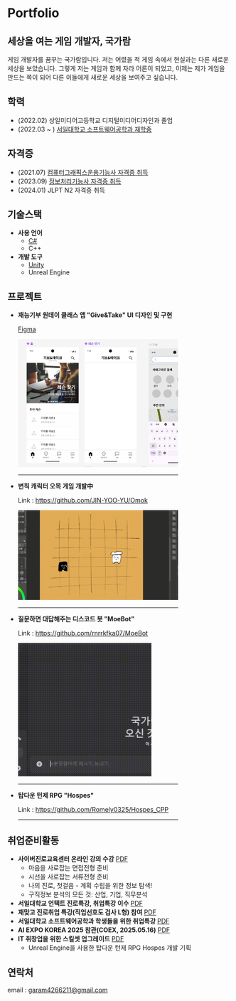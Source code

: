 # Portfolio
## 세상을 여는 게임 개발자, 국가람
 게임 개발자를 꿈꾸는 국가람입니다. 저는 어렸을 적 게임 속에서 현실과는 다른 새로운 세상을 보았습니다. 그렇게 저는 게임과 함께 자라 어른이 되었고, 이제는 제가 게임을 만드는 쪽이 되어 다른 이들에게 새로운 세상을 보여주고 싶습니다.

## 학력
* (2022.02) 상일미디어고등학교 디지털미디어디자인과 졸업
* (2022.03 ~ ) <a href="./image/국가람_서일대학교_성적증명서.pdf">서일대학교 소프트웨어공학과 재학중</a>
   
## 자격증
* (2021.07) <a href="./image/국가람_컴퓨터그래픽스운용기능사.pdf">컴퓨터그래픽스운용기능사 자격증 취득</a>
* (2023.09) <a href="./image/국가람_정보처리기능사.pdf">정보처리기능사 자격증 취득</a>
* (2024.01) JLPT N2 자격증 취득

## 기술스택
* <b>사용 언어</b>
  * <a href="https://blog.naver.com/PostList.naver?blogId=g4ram_&from=postList&categoryNo=11">C#</a>
  * C++
* <b>개발 도구</b>
  * <a href="https://blog.naver.com/PostList.naver?blogId=g4ram_&categoryNo=9&from=postList">Unity</a>
  * Unreal Engine

## 프로젝트
* **재능기부 원데이 클래스 앱 "Give&Take" UI 디자인 및 구현**
   
   <a href="https://www.figma.com/design/UNsApITJ72SP3hfi06S5zQ/figma_%EA%B5%AD%EA%B0%80%EB%9E%8C?node-id=0-">Figma</a>
     
   <img src="./image/GiveAndTake.PNG"  width="360px">
   <hr width="360px" align="left">

* **변칙 캐릭터 오목 게임 개발中**

  Link : https://github.com/JIN-YOO-YU/Omok
     
  <img src="./image/Gomoku.gif"  width="360px">    
  <hr width="360px" align="left">   
  
* **질문하면 대답해주는 디스코드 봇 "MoeBot"**

  Link : https://github.com/rnrrkfka07/MoeBot
    
  <img src="./image/discordBot.gif"  width="300px">  
  <hr width="360px" align="left">

* **탑다운 턴제 RPG "Hospes"**

  Link : https://github.com/Romely0325/Hospes_CPP

   <hr width="360px" align="left"> 

     
   
## 취업준비활동
* <b>사이버진로교육센터 온라인 강의 수강</b> <a href="./image/국가람_온라인교육수료증.pdf">PDF</a>
  * 마음을 사로잡는 면접전형 준비
  * 시선을 사로잡는 서류전형 준비
  * 나의 진로, 첫걸음 - 계획 수립을 위한 정보 탐색!
  * 구직정보 분석의 모든 것: 산업, 기업, 직무분석
* <b>서일대학교 언택트 진로특강, 취업특강 이수</b> <a href="./image/국가람_언택트진로취업특강.pdf">PDF</a>
* <b>재맞고 진로취업 특강(직업선호도 검사 L형) 참여</b> <a href="./image/국가람_직업선호도검사.pdf">PDF</a>
* <b>서일대학교 소프트웨어공학과 학생들을 위한 취업특강</b> <a href="./image/국가람_취업특강참여확인서.pdf">PDF</a>
* <b>AI EXPO KOREA 2025 참관(COEX, 2025.05.16)</b> <a href="./image/국가람_박람회참여확인서.pdf">PDF</a>
* <b>IT 취창업을 위한 스킬셋 업그레이드</b> <a href="./image/국가람_스터디활동보고서.pdf">PDF</a>
  * Unreal Engine을 사용한 탑다운 턴제 RPG Hospes 개발 기획

## 연락처
email : garam4266211@gmail.com
